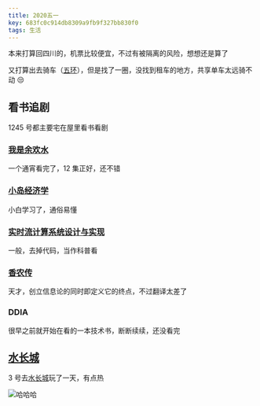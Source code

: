 ```yaml
---
title: 2020五一
key: 683fc0c914db8309a9fb9f327bb830f0
tags: 生活
---
```


<!--more-->

本来打算回四川的，机票比较便宜，不过有被隔离的风险，想想还是算了

又打算出去骑车（[五环](http://labs.imxingzhe.com/route/3d/801943)），但是找了一圈，没找到租车的地方，共享单车太远骑不动 😒

## 看书追剧

1245 号都主要宅在屋里看书看剧

### [我是余欢水](https://movie.douban.com/subject/33442331/)

一个通宵看完了，12 集正好，还不错

### [小岛经济学](https://book.douban.com/subject/26897464/)

小白学习了，通俗易懂

### [实时流计算系统设计与实现](https://book.douban.com/subject/34959199/)

一般，去掉代码，当作科普看

### [香农传](https://book.douban.com/subject/30320103/)

天才，创立信息论的同时即定义它的终点，不过翻译太差了

### DDIA

很早之前就开始在看的一本技术书，断断续续，还没看完

## [水长城](http://www.mafengwo.cn/poi/6437.html)

3 号去[水长城](https://baike.baidu.com/item/%E5%8C%97%E4%BA%AC%E9%BB%84%E8%8A%B1%E5%9F%8E%E6%B0%B4%E9%95%BF%E5%9F%8E%E6%97%85%E6%B8%B8%E5%8C%BA/1513495?fromtitle=%E6%B0%B4%E9%95%BF%E5%9F%8E&fromid=10250027)玩了一天，有点热

![哈哈哈](http://118.24.108.205:8086/pic/blog/2020-51-hate13.jpg)